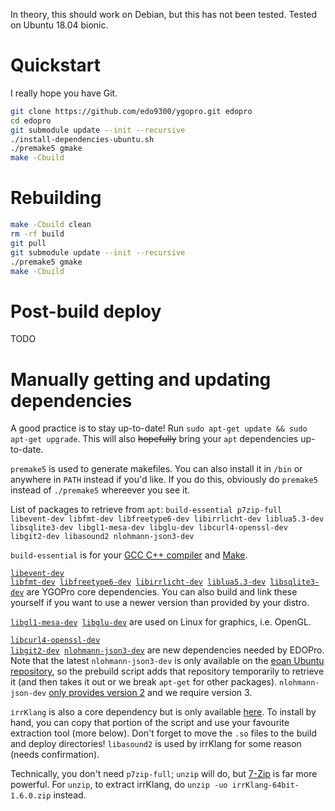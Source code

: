 In theory, this should work on Debian, but this has not been tested. Tested on Ubuntu 18.04 bionic.

# Quickstart
I really hope you have Git.
```bash
git clone https://github.com/edo9300/ygopro.git edopro
cd edopro
git submodule update --init --recursive
./install-dependencies-ubuntu.sh
./premake5 gmake
make -Cbuild
```

# Rebuilding
```bash
make -Cbuild clean
rm -rf build
git pull
git submodule update --init --recursive
./premake5 gmake
make -Cbuild
```

# Post-build deploy
TODO

# Manually getting and updating dependencies
A good practice is to stay up-to-date! Run `sudo apt-get update && sudo apt-get upgrade`. This will also ~~hopefully~~ bring your `apt` dependencies up-to-date.

`premake5` is used to generate makefiles. You can also install it in `/bin` or anywhere in `PATH` instead if you'd like. If you do this, obviously do `premake5` instead of `./premake5` whereever you see it.

List of packages to retrieve from `apt`: `build-essential p7zip-full libevent-dev libfmt-dev libfreetype6-dev libirrlicht-dev liblua5.3-dev libsqlite3-dev libgl1-mesa-dev libglu-dev libcurl4-openssl-dev libgit2-dev libasound2 nlohmann-json3-dev`

`build-essential` is for your [GCC C++ compiler](https://gcc.gnu.org/) and [Make](https://www.gnu.org/software/make/).

<code>[libevent-dev](https://github.com/libevent/libevent) [libfmt-dev](https://github.com/fmtlib/fmt) [libfreetype6-dev](https://www.freetype.org/index.html) [libirrlicht-dev](http://irrlicht.sourceforge.net/) [liblua5.3-dev](https://www.lua.org/download.html) [libsqlite3-dev](https://www.sqlite.org/index.html)</code> are YGOPro core dependencies. You can also build and link these yourself if you want to use a newer version than provided by your distro.

<code>[libgl1-mesa-dev](https://www.mesa3d.org/) [libglu-dev](https://www.opengl.org/resources/libraries/)</code> are used on Linux for graphics, i.e. OpenGL.

<code>[libcurl4-openssl-dev](https://github.com/curl/curl) [libgit2-dev](https://github.com/libgit2/libgit2) [nlohmann-json3-dev](https://github.com/nlohmann/json)</code> are new dependencies needed by EDOPro. Note that the latest `nlohmann-json3-dev` is only available on the [eoan Ubuntu repository](https://packages.ubuntu.com/search?keywords=nlohmann-json3-dev), so the prebuild script adds that repository temporarily to retrieve it (and then takes it out or we break `apt-get` for other packages). `nlohmann-json-dev` [only provides version 2](https://packages.ubuntu.com/search?keywords=nlohmann-json-dev) and we require version 3.

`irrKlang` is also a core dependency but is only available [here](https://www.ambiera.com/irrklang/downloads.html). To install by hand, you can copy that portion of the script and use your favourite extraction tool (more below). Don't forget to move the `.so` files to the build and deploy directories! `libasound2` is used by irrKlang for some reason (needs confirmation).

Technically, you don't need `p7zip-full`; `unzip` will do, but [7-Zip](https://www.7-zip.org/) is far more powerful. For `unzip`, to extract irrKlang, do `unzip -uo irrKlang-64bit-1.6.0.zip` instead.
 

